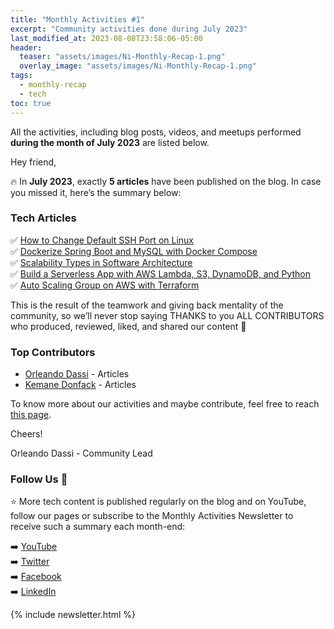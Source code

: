 ```yaml
---
title: "Monthly Activities #1"
excerpt: "Community activities done during July 2023"
last_modified_at: 2023-08-08T23:58:06-05:00
header:
  teaser: "assets/images/Ni-Monthly-Recap-1.png"
  overlay_image: "assets/images/Ni-Monthly-Recap-1.png"
tags: 
  - monthly-recap
  - tech
toc: true
---
```


All the activities, including blog posts, videos, and meetups performed **during the month of July 2023** are listed below.

Hey friend,

🔥 In **July 2023**, exactly **5 articles** have been published on the blog. In case you missed it, here’s the summary below:

### Tech Articles
✅ [How to Change Default SSH Port on Linux](https://blog.numericaideas.com/change-default-ssh-port-linux) <br/>
✅ [Dockerize Spring Boot and MySQL with Docker Compose](https://blog.numericaideas.com/docker-compose-springboot-mysql) <br/>
✅ [Scalability Types in Software Architecture](https://blog.numericaideas.com/scalability-types) <br/>
✅ [Build a Serverless App with AWS Lambda, S3, DynamoDB, and Python](https://blog.numericaideas.com/aws-serverless-web-application) <br/>
✅ [Auto Scaling Group on AWS with Terraform](https://blog.numericaideas.com/auto-scaling-group-on-aws-with-terraform) <br/>

This is the result of the teamwork and giving back mentality of the community, so we’ll never stop saying THANKS to you ALL CONTRIBUTORS who produced, reviewed, liked, and shared our content 🚀

### Top Contributors
- [Orleando Dassi](https://blog.numericaideas.com/author/dassiorleando) - Articles
- [Kemane Donfack](https://blog.numericaideas.com/author/kemanedonfack) - Articles

To know more about our activities and maybe contribute, feel free to reach [this page](https://github.com/numerica-ideas/community#contribute).

Cheers!

Orleando Dassi - Community Lead

### Follow Us 👥
⭐ More tech content is published regularly on the blog and on YouTube, follow our pages or subscribe to the Monthly Activities Newsletter to receive such a summary each month-end:

➡️ [YouTube](https://www.youtube.com/@numericaideas/channels?sub_confirmation=1) <br/>
➡️ [Twitter](https://twitter.com/numericaideas) <br/>
➡️ [Facebook](https://facebook.com/numericaideas) <br/>
➡️ [LinkedIn](https://www.linkedin.com/company/numericaideas) <br/>

{% include newsletter.html %}

